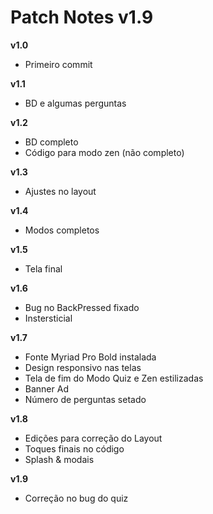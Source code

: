 # Patch Notes v1.9

**v1.0**

- Primeiro commit

**v1.1**

- BD e algumas perguntas

**v1.2**

- BD completo
- Código para modo zen (não completo)

**v1.3**

- Ajustes no layout

**v1.4**

- Modos completos

**v1.5**

- Tela final

**v1.6**

- Bug no BackPressed fixado
- Instersticial

**v1.7**

- Fonte Myriad Pro Bold instalada
- Design responsivo nas telas
- Tela de fim do Modo Quiz e Zen estilizadas
- Banner Ad
- Número de perguntas setado

**v1.8**

- Edições para correção do Layout
- Toques finais no código
- Splash & modais

**v1.9**

- Correção no bug do quiz
